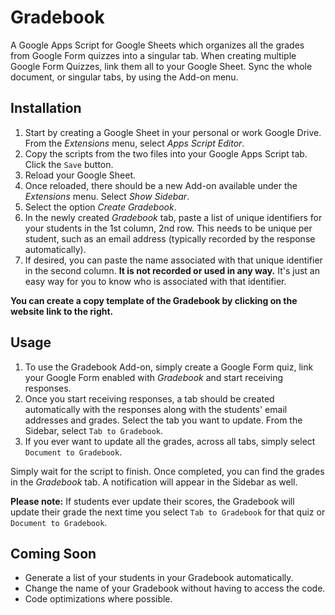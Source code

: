 # Gradebook
A Google Apps Script for Google Sheets which organizes all the grades from Google Form quizzes into a singular tab. When creating multiple Google Form Quizzes, link them all to your Google Sheet. Sync the whole document, or singular tabs, by using the Add-on menu.

## Installation

1. Start by creating a Google Sheet in your personal or work Google Drive. From the *Extensions* menu, select *Apps Script Editor*.
2. Copy the scripts from the two files into your Google Apps Script tab. Click the `Save` button.
3. Reload your Google Sheet.
4. Once reloaded, there should be a new Add-on available under the *Extensions* menu. Select *Show Sidebar*.
3. Select the option *Create Gradebook*.
4. In the newly created *Gradebook* tab, paste a list of unique identifiers for your students in the 1st column, 2nd row. This needs to be unique per student, such as an email address (typically recorded by the response automatically).
5. If desired, you can paste the name associated with that unique identifier in the second column. **It is not recorded or used in any way.** It's just an easy way for you to know who is associated with that identifier.

**You can create a copy template of the Gradebook by clicking on the website link to the right.**

## Usage

1. To use the Gradebook Add-on, simply create a Google Form quiz, link your Google Form enabled with *Gradebook* and start receiving responses.
2. Once you start receiving responses, a tab should be created automatically with the responses along with the students' email addresses and grades. Select the tab you want to update. From the Sidebar, select `Tab to Gradebook`.
3. If you ever want to update all the grades, across all tabs, simply select `Document to Gradebook`.

Simply wait for the script to finish. Once completed, you can find the grades in the *Gradebook* tab. A notification will appear in the Sidebar as well.

**Please note:** If students ever update their scores, the Gradebook will update their grade the next time you select `Tab to Gradebook` for that quiz or `Document to Gradebook`.

## Coming Soon

- Generate a list of your students in your Gradebook automatically.
- Change the name of your Gradebook without having to access the code.
- Code optimizations where possible.
